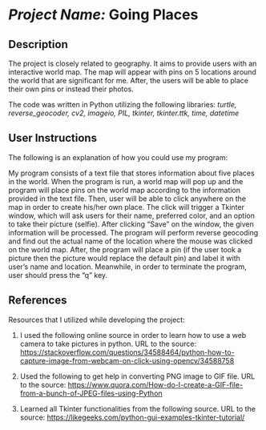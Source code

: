 # _Project Name:_ Going Places

## Description

The project is closely related to geography. It aims to provide users 
with an interactive world map. The map will appear with pins on 5 locations around 
the world that are 
significant for me. After, the users will be able to place their own pins or 
instead their photos.

The code was written in Python utilizing the following libraries:
_turtle, reverse_geocoder, cv2, imageio, PIL, tkinter, tkinter.ttk, time, datetime_

## User Instructions

The following is an explanation of how you could use my program:

My program consists of a text file that stores information about five places in the world. 
When the program is run, a world map will pop up and the program will place pins on the world map according to the information provided in the text file. 
Then, user will be able to click anywhere on the map in order to create his/her own place. 
The click will trigger a Tkinter window, which will ask users for their name, preferred color, and an option to take their picture (selfie). 
After clicking “Save” on the window, the given information will be processed. 
The program will perform reverse geocoding and find out the actual name of the location where the mouse was clicked on the world map. 
After, the program will place a pin (if the user took a picture then the picture would replace the default pin) and label it with user’s name and location. 
Meanwhile, in order to terminate the program, user should press the “q” key.

## References

Resources that I utilized while developing the project:

1. I used the following online source in order to learn how to use a web camera to take
pictures in python.
URL to the source: https://stackoverflow.com/questions/34588464/python-how-to-capture-image-from-webcam-on-click-using-opencv/34588758

2. Used the following to get help in converting PNG image to GIF file.
URL to the source: https://www.quora.com/How-do-I-create-a-GIF-file-from-a-bunch-of-JPEG-files-using-Python

3. Learned all Tkinter functionalities from the following source.
URL to the source: https://likegeeks.com/python-gui-examples-tkinter-tutorial/